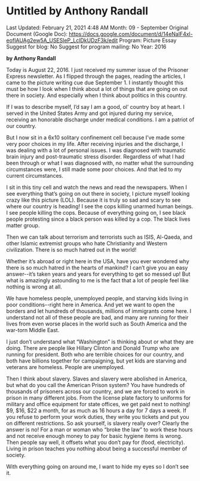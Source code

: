 # Untitled by Anthony Randall

Last Updated: February 21, 2021 4:48 AM
Month: 09 - September
Original Document (Google Doc): https://docs.google.com/document/d/14eNalF4xl-eofIAUAg2ew5A_USESleP_LclDkUDzF3k/edit
Program: Picture Essay
Suggest for blog: No
Suggest for program mailing: No
Year: 2016

**by Anthony Randall**

Today is August 22, 2016. I just received my summer issue of the Prisoner Express newsletter. As I flipped through the pages, reading the articles, I came to the picture writing cue due September 1. I instantly thought this must be how I look when I think about a lot of things that are going on out there in society. And especially when I think about politics in this country.

If I was to describe myself, I’d say I am a good, ol’ country boy at heart. I served in the United States Army and got injured during my service, receiving an honorable discharge under medical conditions. I am a patriot of our country.

But I now sit in a 6x10 solitary confinement cell because I’ve made some very poor choices in my life. After receiving injuries and the discharge, I was dealing with a lot of personal issues. I was diagnosed with traumatic brain injury and post-traumatic stress disorder. Regardless of what I had been through or what I was diagnosed with, no matter what the surrounding circumstances were, I still made some poor choices. And that led to my current circumstances.

I sit in this tiny cell and watch the news and read the newspapers. When I see everything that’s going on out there in society, I picture myself looking crazy like this picture (LOL). Because it is truly so sad and scary to see where our country is heading! I see the cops killing unarmed human beings. I see people killing the cops. Because of everything going on, I see black people protesting since a black person was killed by a cop. The black lives matter group.

Then we can talk about terrorism and terrorists such as ISIS, Al-Qaeda, and other Islamic extremist groups who hate Christianity and Western civilization. There is so much hatred out in the world!

Whether it’s abroad or right here in the USA, have you ever wondered why there is so much hatred in the hearts of mankind? I can’t give you an easy answer--it’s taken years and years for everything to get so messed up! But what is amazingly astounding to me is the fact that a lot of people feel like nothing is wrong at all.

We have homeless people, unemployed people, and starving kids living in poor conditions--right here in America. And yet we want to open the borders and let hundreds of thousands, millions of immigrants come here. I understand not all of these people are bad, and many are running for their lives from even worse places in the world such as South America and the war-torn Middle East.

I just don’t understand what “Washington” is thinking about or what they are doing. There are people like Hillary Clinton and Donald Trump who are running for president. Both who are terrible choices for our country, and both have billions together for campaigning, but yet kids are starving and veterans are homeless. People are unemployed.

Then I think about slavery. Slaves and slavery were abolished in America, but what do you call the American Prison system? You have hundreds of thousands of prisoners across our country, and we are forced to work in prison in many different jobs. From the license plate factory to uniforms for military and office equipment for state offices, we get paid next to nothing! $9, $16, $22 a month, for as much as 16 hours a day for 7 days a week. If you refuse to perform your work duties, they write you tickets and put you on different restrictions. So ask yourself, is slavery really over? Clearly the answer is no! For a man or woman who “broke the law” to work these hours and not receive enough money to pay for basic hygiene items is wrong. Then people say well, it offsets what you don’t pay for (food, electricity). Living in prison teaches you nothing about being a successful member of society.

With everything going on around me, I want to hide my eyes so I don’t see it.